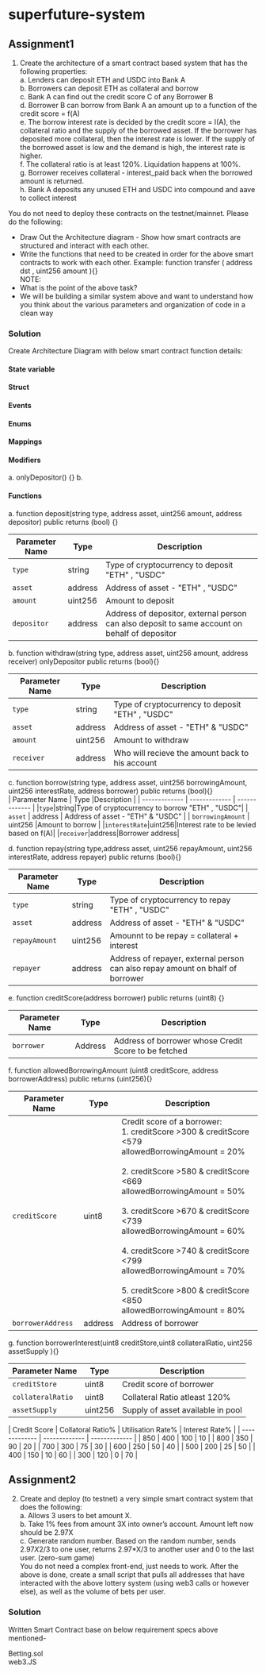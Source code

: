 # superfuture-system

## Assignment1

1. Create the architecture of a smart contract based system that has the following
properties:  
a. Lenders can deposit ETH and USDC into Bank A  
b. Borrowers can deposit ETH as collateral and borrow  
c. Bank A can find out the credit score C of any Borrower B  
d. Borrower B can borrow from Bank A an amount up to a function of the credit score = f(A)  
e. The borrow interest rate is decided by the credit score = I(A), the collateral ratio and the supply of the borrowed asset. If the borrower has deposited more
collateral, then the interest rate is lower. If the supply of the borrowed asset is low and the demand is high, the interest rate is higher.  
f. The collateral ratio is at least 120%. Liquidation happens at 100%.  
g. Borrower receives collateral - interest_paid back when the borrowed amount is returned.  
h. Bank A deposits any unused ETH and USDC into compound and aave to collect interest  

You do not need to deploy these contracts on the testnet/mainnet. Please do the following:  
- Draw Out the Architecture diagram - Show how smart contracts are structured and interact with each other.  
- Write the functions that need to be created in order for the above smart contracts to work with each other. Example: function transfer ( address dst , uint256 amount ){}  
NOTE:  
- What is the point of the above task?  
- We will be building a similar system above and want to understand how you think about the various parameters and organization of code in a clean way  


### Solution
Create Architecture Diagram with below smart contract function details:

#### State variable


#### Struct


#### Events


#### Enums


#### Mappings


#### Modifiers
a. onlyDepositor() {}
b. 



#### Functions
a. function deposit(string type, address asset, uint256 amount, address depositor) public returns (bool) {}  

| Parameter Name | Type |Description |
| ------------- | ------------- | ------------- |
|`type`|string| Type of cryptocurrency to deposit "ETH" , "USDC"|
| `asset`  | address  | Address of asset - "ETH" , "USDC" |
| `amount`  | uint256  | Amount to deposit|
|`depositor`|address| Address of depositor, external person can also deposit to same account on behalf of depositor|

b. function withdraw(string type, address asset, uint256 amount, address receiver) onlyDepositor public returns  (bool){}  

| Parameter Name | Type |Description |
| ------------- | ------------- | ------------- |
|`type`|string|Type of cryptocurrency to deposit "ETH" , "USDC"|
| `asset`  | address  | Address of asset - "ETH" & "USDC"|
| `amount`  | uint256  | Amount to withdraw|
|`receiver`|address| Who will recieve the amount back to his account|

c. function borrow(string type, address asset, uint256 borrowingAmount, uint256 interestRate, address borrower) public returns  (bool){}  
| Parameter Name | Type |Description |
| ------------- | ------------- | ------------- |
|`type`|string|Type of cryptocurrency to borrow "ETH" , "USDC"|
| `asset`  | address  | Address of asset - "ETH" & "USDC" |
| `borrowingAmount`  | uint256  |Amount to borrow |
|`interestRate`|uint256|Interest rate to be levied based on f(A)|
|`receiver`|address|Borrower address|

d. function repay(string type,address asset, uint256 repayAmount, uint256 interestRate, address repayer) public returns  (bool){}  

| Parameter Name | Type |Description |
| ------------- | ------------- | ------------- |
|`type`|string|Type of cryptocurrency to repay "ETH" , "USDC"|
| `asset`  | address  |Address of asset - "ETH" & "USDC" |
| `repayAmount`  | uint256  |Amounnt to be repay = collateral + interest|
|`repayer`|address| Address of repayer, external person can also repay amount on bhalf of borrower |

e. function creditScore(address borrower) public returns (uint8) {}  

| Parameter Name | Type |Description |
| ------------- | ------------- | ------------- |
| `borrower`  | Address|Address of borrower whose Credit Score to be fetched |



f. function allowedBorrowingAmount (uint8 creditScore, address borrowerAddress) public returns (uint256){}  

| Parameter Name | Type |Description |
| ------------- | ------------- | ------------- |
| `creditScore`  | uint8  | Credit score of a  borrower:  <br> 1.  creditScore >300 & creditScore <579  <br> allowedBorrowingAmount = 20% <br>  <br> 2.  creditScore >580 & creditScore <669  <br> allowedBorrowingAmount = 50% <br>  <br> 3.  creditScore >670 & creditScore <739  <br> allowedBorrowingAmount = 60% <br>  <br> 4.  creditScore >740 & creditScore <799  <br> allowedBorrowingAmount = 70% <br>  <br> 5.  creditScore >800 & creditScore <850  <br> allowedBorrowingAmount = 80% <br> |
| `borrowerAddress`  | address  | Address of borrower|


g. function borrowerInterest(uint8 creditStore,uint8 collateralRatio, uint256 assetSupply ){}  

| Parameter Name | Type |Description |
| ------------- | ------------- | ------------- |
| `creditStore`  | uint8  |Credit score of borrower |
| `collateralRatio`  | uint8  | Collateral Ratio  atleast 120% |
|`assetSupply`|uint256|Supply of asset available in pool |


| Credit Score | Collatoral Ratio% | Utilisation Rate% | Interest Rate% |
| ------------- | ------------- | ------------- |
| 850 | 400 | 100 | 10 |
| 800 | 350 | 90 | 20 |
| 700 | 300 | 75 | 30 |
| 600 | 250 | 50 | 40 |
| 500 | 200 | 25 | 50 | 
| 400 | 150 | 10 | 60 |
| 300 | 120 | 0 | 70 |

## Assignment2
2. Create and deploy (to testnet) a very simple smart contract system that does the
following:  
a.  Allows 3 users to bet amount X.  
b.  Take 1% fees from amount 3X into owner’s account. Amount left now should be 2.97X  
c.  Generate random number. Based on the random number, sends 2.97*X*2/3 to one user, returns 2.97*X/3 to another user and 0 to the last user. (zero-sum game)  
You do not need a complex front-end, just needs to work.
After the above is done, create a small script that pulls all addresses that have interacted with
the above lottery system (using web3 calls or however else), as well as the volume of bets per
user.

### Solution
Written Smart Contract base on below requirement specs above mentioned-

Betting.sol  
web3.JS
